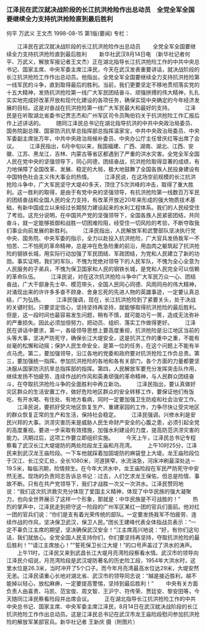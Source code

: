 ### 江泽民在武汉就决战阶段的长江抗洪抢险作出总动员　全党全军全国要继续全力支持抗洪抢险直到最后胜利
何平  万武义  王文杰
1998-08-15
第1版(要闻)
专栏：

　　江泽民在武汉就决战阶段的长江抗洪抢险作出总动员
　　全党全军全国要继续全力支持抗洪抢险直到最后胜利
　　新华社武汉8月14日电  （新华社记者何平、万武义，解放军报记者王文杰）正在湖北指导长江抗洪抢险工作的中共中央总书记、国家主席、中央军委主席江泽民，今天在武汉发表重要讲话，就决战阶段的长江抗洪抢险工作作出总动员。他指出，全党全军全国要继续全力支持抗洪抢险第一线军民的斗争，直到取得最后的胜利。当前，我们更要坚定不移地贯彻落实党的十五大精神，发扬抗洪抢险第一线广大军民团结奋斗、顽强拼搏的伟大精神，扎扎实实地完成好改革开放和现代化建设的各项任务，确保实现中央确定的今年经济发展的目标。这是对奋战在抗洪抢险第一线广大军民最大和最好的支持。
　　江泽民是在听取湖北省委书记贾志杰和广州军区司令员陶伯钧关于抗洪抢险工作汇报后作上述讲话的。
　　随同江泽民总书记在湖北指导抗洪的中共中央政治局委员、国务院副总理、国家防汛抗旱总指挥部总指挥温家宝，中共中央政治局委员、中央军委副主席张万年，中共中央政治局候补委员、中央办公厅主任曾庆红等出席了会议。
　　江泽民指出，6月中旬以来，我国福建、广西、湖南、湖北、江西、安徽、江苏、黑龙江、吉林、内蒙古等省区都遇到了严重的洪水灾害。全党全军全国人民在党中央的坚强领导下，同心同德，团结奋战，抗洪抢险取得显著的成绩，有力地保障了全国改革、发展、稳定的大局，极大地鼓舞了全国各族人民投身建设有中国特色社会主义伟大事业的热情。
　　江泽民说，在这场空前规模的长江抗洪抢险斗争中，广大军民坚守大堤40多天，顶住了5次洪峰的冲击，取得了重大胜利。这一胜利的取得，是由于有党中央的坚强领导，有抗洪抢险第一线数百万军民的团结奋战和全国人民的全力支持，有改革开放近20年来形成的强大物质技术基础，有新中国成立以来经过长期努力建设起来的水利工程体系。我们的人民经受住了考验。这充分说明，在中国共产党的坚强领导下，全国各族人民紧密团结，共同奋斗，就一定能够抵御和战胜一切困难险阻，经受住一切风险的考验，不断夺取我们事业向前发展的新胜利。
　　江泽民指出，人民解放军和武警部队坚决执行党中央、国务院、中央军委的指示，全力以赴投入抗洪抢险，广大官兵发扬我军一不怕苦、二不怕死的革命精神，总是冲在危急险重的前沿，用血肉之躯筑起了抗洪抢险的钢铁长城，用实际行动加强了军民团结、军政团结，为党和人民建立了新的功勋。事实证明，我们的军队，不愧为党绝对领导下的人民军队，不愧为全心全意为人民服务的子弟兵，不愧为保卫国家和人民的钢铁长城，是党和人民完全可以信赖的革命队伍。
　　江泽民说，对在这次抗洪抢险斗争中广大军民万众一心、团结奋战，广大干部身先士卒、模范带头，全国人民同心同德、风雨同舟的伟大精神，对涌现出来的许许多多奋不顾身、舍身忘死的先进人物的英雄事迹，一定要认真总结，广为弘扬。
　　江泽民强调，现在，长江抗洪抢险到了紧要关头，处于决战的关键时刻。只要坚定信心，坚持坚持再坚持，就能够取得抗洪抢险的最后胜利。但是，这一段时间也最容易发生问题，稍有不慎，就可能功亏一篑，造成无法弥补的严重损失。因此必须加倍努力，把动员、组织、落实工作做得更好。
　　江泽民在讲话中要求，第一，各级领导思想上要高度重视，抗洪抢险是沿江地区当前的头等大事，坚决严防死守，确保长江大堤安全，这是抗洪工作的重中之重，不能有丝毫的松懈和动摇；保护人民生命安全，是第一位的任务，在这个问题上不能有半点马虎。第二，要加强领导，沿江各地的党委和政府要对抗洪抢险工作负总责。第三，要加强统一指挥。参加抗洪抢险的各地和各有关部门，各个方面的力量都要坚决服从国家防汛抗旱总指挥部的指挥。第四，人民解放军要充分发挥突击队作用，继续发扬不怕疲劳、连续作战的作风和英勇顽强的革命精神，与人民群众团结奋斗，在夺取抗洪抢险斗争的全面胜利中再立新功。
　　江泽民指出，要认真做好灾区群众的生活安置工作，做好危险地区群众的安全转移工作，要保证他们有饭吃、有开水喝、有住处、有地方看病，同时一定要加强卫生防疫和社会治安工作。
　　江泽民说，要抓好受灾地区恢复生产、重建家园的工作，力争尽快让受灾地区的群众恢复正常的生产和生活，保持社会稳定。
　　江泽民强调，兴修水利是安民兴邦的大事。洪涝灾害历来是威胁人民生命财产安全的心腹之患，必须引起全党的高度重视。要进一步采取有效措施，加强水利建设的力度，提高防范洪涝灾害的能力。汛期过后，这项工作要立即组织实施。
　　今天上午，江泽民总书记专程察看了武汉长江大堤堤防的两处险段龙王庙和月亮湾。
　　上午10时25分，江泽民来到武汉龙王庙险段。一下车他就踩着加固堤防的麻袋登上大堤。龙王庙险段位于汉江、长江交汇处，全长1080米，河道狭窄，水流湍急，河床冲刷最深处达－19.5米，每临汛期，险情频生。在今年大洪水中，龙王庙险段在军民严防死守中安然无恙。现场的负责同志告诉总书记：过去，人们乞求龙王保佑，但总是险情、事故不断。只有在共产党领导下，我们才战胜一次又一次洪水。江泽民赞同地说：“我们这次抗洪救灾充分体现了爱国主义精神，体现了中华民族的强大凝聚力，也向全世界展示了这样一个形象，那就是：中华民族是不可战胜的！”
　　热烈的掌声中，江泽民走到把守这一险段的广州军区某红一团的官兵们面前。他对红一团的官兵们说：“你们是支有着光荣传统的部队。一定要发扬我军不怕疲劳、连续作战的作风，坚决保卫武汉，保卫人民。”团长王建峰代表全体指战员表示：“一定不辜负江主席的期望，坚决确保武汉安全！”江主席高兴地说：“好，有你们这句话，我们就放心。全党全国人民支持你们，你们要坚持再坚持，夺取抗洪抢险的最后胜利！”“请江主席放心！”“誓死保卫长江大堤！”的口号声盖过了洪水的涛声。
　　上午11时，江泽民又来到武昌长江大堤月亮湾险段察看水情。武汉市的领导向江泽民介绍说，月亮湾险段是武汉堤防著名的历史险工段，1954年大洪水时，这里水位是26.3米，当时冲开了5个口子。而今年月亮湾最高水位达29米，大堤安然无恙。江泽民语重心长地对湖北省、武汉市的领导同志说：“越是接近胜利，越不能掉以轻心，放松麻痹，一定要提高警惕，坚持到最后胜利！”
　　中央有关方面负责人由喜贵、马凯、范宝俊、周文智、王沪宁、符传荣、贾廷安、黎安田等，今天随同江泽民察看险段并出席会议。
　　正在湖北指导长江抗洪抢险工作的中共中央总书记、国家主席、中央军委主席江泽民，8月14日在武汉就决战阶段的长江抗洪抢险工作作出总动员。这是江泽民总书记在武汉市龙王庙险段慰问参加抗洪抢险的解放军某部官兵。新华社记者  王新庆  摄（附图片）
